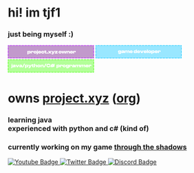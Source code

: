 # hi! im tjf1
### just being myself :)
![pxyzowner](pxyzowner.png)
![pxyzowner](dev.png)
![pxyzowner](prog.png)
# owns [project.xyz](projectxyz.dev) ([org](https://github.com/projectxyz-dev))
### learning java<br>experienced with python and c# (kind of)<br>
### currently working on my game [through the shadows](https://tts.projectxyz.dev)






  <a href="https://youtube.com/@tjf1dev">
    <img src="https://img.shields.io/badge/YouTube-red?style=for-the-badge&logo=youtube&logoColor=white" alt="Youtube Badge"/>
  </a>
  <a href="https://x.com/@tjf1dev_">
    <img src="https://img.shields.io/badge/Twitter-blue?style=for-the-badge&logo=twitter&logoColor=white" alt="Twitter Badge"/>
  </a>
  <a href="https://discord.gg/eUXvb69YRr">
    <img src="https://img.shields.io/badge/Discord-blurple?style=for-the-badge&logo=discord&logoColor=white" alt="Discord Badge"/>
  </a>
</div>
<!--
**tjf1dev/tjf1dev** is a ✨ _special_ ✨ repository because its `README.md` (this file) appears on your GitHub profile.

Here are some ideas to get you started:

- 🔭 I’m currently working on ...
- 🌱 I’m currently learning ...
- 👯 I’m looking to collaborate on ...
- 🤔 I’m looking for help with ...
- 💬 Ask me about ...
- 📫 How to reach me: ...
- 😄 Pronouns: ...
- ⚡ Fun fact: ...
-->

